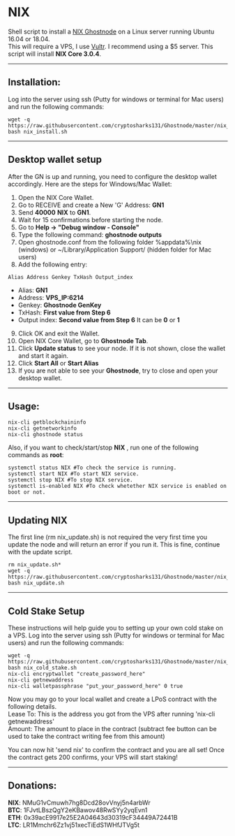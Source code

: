 # NIX
Shell script to install a [NIX Ghostnode](http://www.nixplatform.io/) on a Linux server running Ubuntu 16.04 or 18.04.  
This will require a VPS, I use [Vultr](https://www.vultr.com/?ref=7310394).  I recommend using a $5 server.
This script will install **NIX Core 3.0.4**.
***

## Installation:
Log into the server using ssh (Putty for windows or terminal for Mac users) and run the following commands:
```
wget -q https://raw.githubusercontent.com/cryptosharks131/Ghostnode/master/nix_install.sh
bash nix_install.sh
```
***

## Desktop wallet setup

After the GN is up and running, you need to configure the desktop wallet accordingly. Here are the steps for Windows/Mac Wallet:
1. Open the NIX Core Wallet.
2. Go to RECEIVE and create a New 'G' Address: **GN1**
3. Send **40000** **NIX** to **GN1**.
4. Wait for 15 confirmations before starting the node.
5. Go to **Help -> "Debug window - Console"**
6. Type the following command: **ghostnode outputs**
7. Open ghostnode.conf from the following folder %appdata%\nix (windows) or ~/Library/Application Support/ (hidden folder for Mac users)
8. Add the following entry:
```
Alias Address Genkey TxHash Output_index
```
* Alias: **GN1**
* Address: **VPS_IP:6214**
* Genkey: **Ghostnode GenKey**
* TxHash: **First value from Step 6** 
* Output index:  **Second value from Step 6** It can be **0** or **1**
9. Click OK and exit the Wallet.
10. Open NIX Core Wallet, go to **Ghostnode Tab**.
11. Click **Update status** to see your node. If it is not shown, close the wallet and start it again.
10. Click **Start All** or **Start Alias**
11. If you are not able to see your **Ghostnode**, try to close and open your desktop wallet.
***

## Usage:
```
nix-cli getblockchaininfo
nix-cli getnetworkinfo
nix-cli ghostnode status
```
Also, if you want to check/start/stop **NIX** , run one of the following commands as **root**:
```
systemctl status NIX #To check the service is running.
systemctl start NIX #To start NIX service.
systemctl stop NIX #To stop NIX service.
systemctl is-enabled NIX #To check whetether NIX service is enabled on boot or not.
```
***

## Updating NIX
The first line (rm nix_update.sh) is not required the very first time you update the node and will return an error if you run it.  This is fine, continue with the update script.
```
rm nix_update.sh*
wget -q https://raw.githubusercontent.com/cryptosharks131/Ghostnode/master/nix_update.sh
bash nix_update.sh
```
***

## Cold Stake Setup
These instructions will help guide you to setting up your own cold stake on a VPS.
Log into the server using ssh (Putty for windows or terminal for Mac users) and run the following commands:
```
wget -q https://raw.githubusercontent.com/cryptosharks131/Ghostnode/master/nix_cold_stake.sh
bash nix_cold_stake.sh
nix-cli encryptwallet "create_password_here"
nix-cli getnewaddress
nix-cli walletpassphrase "put_your_password_here" 0 true
```
Now you may go to your local wallet and create a LPoS contract with the following details.  
Lease To: This is the address you got from the VPS after running 'nix-cli getnewaddress'  
Amount: The amount to place in the contract (subtract fee button can be used to take the contract writing fee from this amount)  

You can now hit 'send nix' to confirm the contract and you are all set!  Once the contract gets 200 confirms, your VPS will start staking!
***

## Donations:  

**NIX**: NMuG1vCmuwh7hg8Dcd28ovVnyj5n4arbWr  
**BTC**: 1FJvtLBszQgY2eKBawov48RwSYy2yqEvn1  
**ETH**: 0x39acE9917e25E2A04643d30319cF34449A72441B  
**LTC**: LR1Mmchr6Zz1vj51xecTiEdS1WHfJTVg5t
